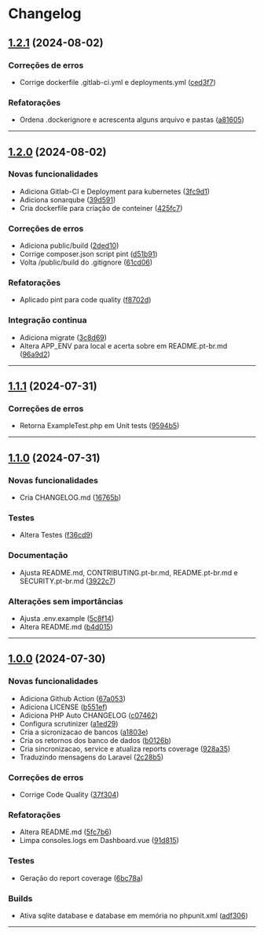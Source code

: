 <!--- BEGIN HEADER -->
# Changelog


<!--- END HEADER -->

## [1.2.1](https://github.com/celsonery/db-sync/compare/v1.2.0...v1.2.1) (2024-08-02)

### Correções de erros

* Corrige dockerfile .gitlab-ci.yml e deployments.yml ([ced3f7](https://github.com/celsonery/db-sync/commit/ced3f78e914529a603a3d8beff95c857b7ced2a9))

### Refatorações

* Ordena .dockerignore e acrescenta alguns arquivo e pastas ([a81605](https://github.com/celsonery/db-sync/commit/a8160570bbdb787d13df565df8e660739c9024b9))


---

## [1.2.0](https://github.com/celsonery/db-sync/compare/v1.1.1...v1.2.0) (2024-08-02)

### Novas funcionalidades

* Adiciona Gitlab-CI e Deployment para kubernetes ([3fc9d1](https://github.com/celsonery/db-sync/commit/3fc9d1b9818cc3a7f3d4225bbd6c4af52f72bbfa))
* Adiciona sonarqube ([39d591](https://github.com/celsonery/db-sync/commit/39d59165680154072b46875deb19b0162c3c5915))
* Cria dockerfile para criação de conteiner ([425fc7](https://github.com/celsonery/db-sync/commit/425fc76119f03fe8faf289ef507f8c483486decb))

### Correções de erros

* Adiciona public/build ([2ded10](https://github.com/celsonery/db-sync/commit/2ded1033f2d08b4e55aa7074b1eb977adeaa9668))
* Corrige composer.json script pint ([d51b91](https://github.com/celsonery/db-sync/commit/d51b91d601447a0fa8f33cd90586825279e489c5))
* Volta /public/build do .gitignore ([61cd06](https://github.com/celsonery/db-sync/commit/61cd067f57fb0fc48ddd06dcd736eea8f4bb0386))

### Refatorações

* Aplicado pint para code quality ([f8702d](https://github.com/celsonery/db-sync/commit/f8702dfb52adfbefcadc3b7a2e0152ea1751c2c0))

### Integração continua

* Adiciona migrate ([3c8d69](https://github.com/celsonery/db-sync/commit/3c8d69d1a5b9f42b4b9f6c7c4ddeba23e663c88f))
* Altera APP_ENV para local e acerta sobre em README.pt-br.md ([96a9d2](https://github.com/celsonery/db-sync/commit/96a9d28b20b9e77dc9620e61903935d8c17e1317))


---

## [1.1.1](https://github.com/celsonery/db-sync/compare/v1.1.0...v1.1.1) (2024-07-31)

### Correções de erros

* Retorna ExampleTest.php em Unit tests ([9594b5](https://github.com/celsonery/db-sync/commit/9594b56870e231758c2e3809e82ea7232841e3d8))


---

## [1.1.0](https://github.com/celsonery/db-sync/compare/v1.0.0...v1.1.0) (2024-07-31)

### Novas funcionalidades

* Cria CHANGELOG.md ([16765b](https://github.com/celsonery/db-sync/commit/16765bb2ea282d20401184aafd9239693e8cf53c))

### Testes

* Altera Testes ([f36cd9](https://github.com/celsonery/db-sync/commit/f36cd929a693acd7e00393bca04a3a0f36db9d7b))

### Documentação

* Ajusta README.md, CONTRIBUTING.pt-br.md, README.pt-br.md e SECURITY.pt-br.md ([3922c7](https://github.com/celsonery/db-sync/commit/3922c71edd4c28b83d848ca2c85bad9626630aa5))

### Alterações sem importâncias

* Ajusta .env.example ([5c8f14](https://github.com/celsonery/db-sync/commit/5c8f14351054337478361a914cae47bba151652b))
* Altera README.md ([b4d015](https://github.com/celsonery/db-sync/commit/b4d015f3d92c5da5d07457f9a508b7cd4d899dfe))


---

## [1.0.0](https://github.com/celsonery/db-sync/compare/17e71ea0ef1b8544c5e01b1a194004a2d7f582b2...v1.0.0) (2024-07-30)

### Novas funcionalidades

* Adiciona Github Action ([67a053](https://github.com/celsonery/db-sync/commit/67a053585bad3792058b42000dda1dd5808633fa))
* Adiciona LICENSE ([b551ef](https://github.com/celsonery/db-sync/commit/b551ef8f039e0328fcefdd7f3430e42afc553dcf))
* Adiciona PHP Auto CHANGELOG ([c07462](https://github.com/celsonery/db-sync/commit/c07462c9da7183aeeb7553d1ecf3cfbe1e3e020a))
* Configura scrutinizer ([a1ed29](https://github.com/celsonery/db-sync/commit/a1ed29dcfbb34cb5ee8accff57ad17642a9eba2c))
* Cria a sicronizacao de bancos ([a1803e](https://github.com/celsonery/db-sync/commit/a1803e937279da1ef852acec4a80f9e6604a3697))
* Cria os retornos dos banco de dados ([b0126b](https://github.com/celsonery/db-sync/commit/b0126b9a70f9dc36474d8959e6bf2bea92974ee3))
* Cria sincronizacao, service e atualiza reports coverage ([928a35](https://github.com/celsonery/db-sync/commit/928a35e99c7c5868fbe40c9a7d4c8f1b3e1f9697))
* Traduzindo mensagens do Laravel ([2c28b5](https://github.com/celsonery/db-sync/commit/2c28b5f5a31cd4f815969b1aad24c9c48d74360f))

### Correções de erros

* Corrige Code Quality ([37f304](https://github.com/celsonery/db-sync/commit/37f30470bb8b151fdf2a0c7f4f3880eb190446be))

### Refatorações

* Altera README.md ([5fc7b6](https://github.com/celsonery/db-sync/commit/5fc7b6eb4d630ca23d15fc3cfcc996e9baffe846))
* Limpa consoles.logs em Dashboard.vue ([91d815](https://github.com/celsonery/db-sync/commit/91d8150400c1273769757adc4071291da1d4348e))

### Testes

* Geração do report coverage ([6bc78a](https://github.com/celsonery/db-sync/commit/6bc78ad9e4fdacccc0a1ef4e13c27281e40f8689))

### Builds

* Ativa sqlite database e database em memória no phpunit.xml ([adf306](https://github.com/celsonery/db-sync/commit/adf306efd4623408bef36ccd3d3e0a62081444db))


---

